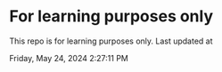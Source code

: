 # For learning purposes only
This repo is for learning purposes only.
Last updated at

Friday, May 24, 2024 2:27:11 PM

